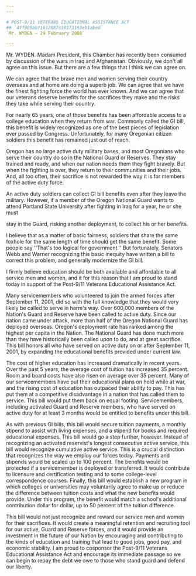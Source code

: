 ```yaml
---
---

# POST-9/11 VETERANS EDUCATIONAL ASSISTANCE ACT
## `4ff989bb71612887c10173163eb1abed`
`Mr. WYDEN — 29 February 2008`

---
```



Mr. WYDEN. Madam President, this Chamber has recently been consumed 
by discussion of the wars in Iraq and Afghanistan. Obviously, we don't 
all agree on this issue. But there are a few things that I think we can 
agree on.

We can agree that the brave men and women serving their country 
overseas and at home are doing a superb job. We can agree that we have 
the finest fighting force the world has ever known. And we can agree 
that our veterans deserve benefits for the sacrifices they make and the 
risks they take while serving their country.

For nearly 65 years, one of those benefits has been affordable access 
to a college education when they return from war. Commonly called the 
GI bill, this benefit is widely recognized as one of the best pieces of 
legislation ever passed by Congress. Unfortunately, for many Oregonian 
citizen soldiers this benefit has remained just out of reach.

Oregon has no large active duty military bases, and most Oregonians 
who serve their country do so in the National Guard or Reserves. They 
stay trained and ready, and when our nation needs them they fight 
bravely. But when the fighting is over, they return to their 
communities and their jobs. And, all too often, their sacrifice is not 
rewarded the way it is for members of the active duty force.

An active duty soldiers can collect GI bill benefits even after they 
leave the military. However, if a member of the Oregon National Guard 
wants to attend Portland State University after fighting in Iraq for a 
year, he or she must


stay in the Guard, risking another deployment, to collect his or her 
benefits.

I believe that as a matter of basic fairness, soldiers that share the 
same foxhole for the same length of time should get the same benefit. 
Some people say ''That's too logical for government.'' But fortunately, 
Senators Webb and Warner recognizing this basic inequity have written a 
bill to correct this problem, and generally modernize the GI bill.

I firmly believe education should be both available and affordable to 
all service men and women, and it for this reason that I am proud to 
stand today in support of the Post-9/11 Veterans Educational Assistance 
Act.

Many servicemembers who volunteered to join the armed forces after 
September 11, 2001, did so with the full knowledge that they would very 
likely be called to serve in harm's way. Over 600,000 members of the 
Nation's Guard and Reserve have been called to active duty. Since our 
nation came under attack, more than half of the Oregon National Guard 
has deployed overseas. Oregon's deployment rate has ranked among the 
highest per capita in the Nation. The National Guard has done much more 
than they have historically been called upon to do, and at great 
sacrifice. This bill honors all who have served on active duty on or 
after September 11, 2001, by expanding the educational benefits 
provided under current law.

The cost of higher education has increased dramatically in recent 
years. Over the past 5 years, the average cost of tuition has increased 
35 percent. Room and board costs have also risen on average over 35 
percent. Many of our servicemembers have put their educational plans on 
hold while at war, and the rising cost of education has outpaced their 
ability to pay. This has put them at a competitive disadvantage in a 
nation that has called them to service. This bill would put them back 
on equal footing. Servicemembers, including activated Guard and Reserve 
members, who have served on active duty for at least 3 months would be 
entitled to benefits under this bill.

As with previous GI bills, this bill would secure tuition payments, a 
monthly stipend to assist with living expenses, and a stipend for books 
and required educational expenses. This bill would go a step further, 
however. Instead of recognizing an activated reservist's longest 
consecutive active service, this bill would recognize cumulative active 
service. This is a crucial distinction that recognizes the way we 
employ our forces today. Payments and stipends would be scaled up to 
100 percent. The benefits would be protected if a servicemember is 
deployed or transferred. It would contribute to licensure and 
certification testing and to some college-level correspondence courses. 
Finally, this bill would establish a new program in which colleges or 
universities may voluntarily agree to make up or reduce the difference 
between tuition costs and what the new benefits would provide. Under 
this program, the benefit would match a school's additional 
contribution dollar for dollar, up to 50 percent of the tuition 
difference.

This bill would not just recognize and reward our service men and 
women for their sacrifices. It would create a meaningful retention and 
recruiting tool for our active, Guard and Reserve forces, and it would 
provide an investment in the future of our Nation by encouraging and 
contributing to the kinds of education and training that lead to good 
jobs, good pay, and economic stability. I am proud to cosponsor the 
Post-9/11 Veterans Educational Assistance Act and encourage its 
immediate passage so we can begin to repay the debt we owe to those who 
stand guard and defend our liberty.
